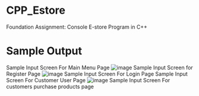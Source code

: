 # CPP_Estore
Foundation Assignment: Console E-store Program in C++

# Sample Output
Sample Input Screen For Main Menu Page
![image](https://github.com/Low0000/CPP_Estore/assets/123613860/b4c41fcd-7b5a-42cd-9bc5-86546fa09cf7)
Sample Input Screen for Register Page
![image](https://github.com/Low0000/CPP_Estore/assets/123613860/93b72041-6c39-4b02-9b7a-e8f82ff8b9f7)
Sample Input Screen For Login Page
Sample Input Screen For Customer User Page
![image](https://github.com/Low0000/CPP_Estore/assets/123613860/dd72c2eb-3cd9-466a-b08d-49765bb8d2c5)
Sample Input Screen For customers purchase products page










